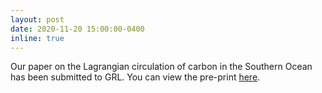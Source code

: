 ```yaml
---
layout: post
date: 2020-11-20 15:00:00-0400
inline: true 
---
```


Our paper on the Lagrangian circulation of carbon in the Southern Ocean has been submitted to GRL. You can view the pre-print [here](https://www.essoar.org/doi/abs/10.1002/essoar.10504951.1).
